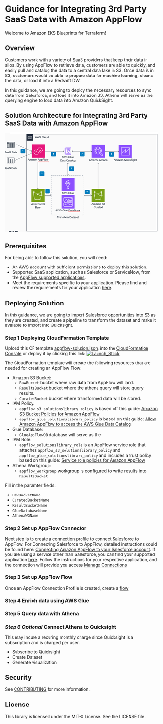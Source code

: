 
# Guidance for Integrating 3rd Party SaaS Data with Amazon AppFlow

Welcome to Amazon EKS Blueprints for Terraform!
## Overview
Customers work with a variety of SaaS providers that keep their data in silos. By using AppFlow to retrieve data, customers are able to quickly, and easily pull and catalog the data to a central data lake in S3. Once data is in S3, customers would be able to prepare data for machine learning, cleans the data, or load it into a Redshift DW.

In this guidance, we are going to deploy the necessary resources to sync data from Salesforce, and load it into Amazon S3. 
Athena will serve as the querying engine to load data into Amazon QuickSight.



## Solution Architecture for Integrating 3rd Party SaaS Data with Amazon AppFlow

![reference_architecture.png](reference_architecture.png)

## Prerequisites
For being able to follow this solution, you will need:  
- An AWS account with sufficient permissions to deploy this solution.
- Supported SaaS application, such as Salesforce or ServiceNow, from the [AppFlow supported applications](https://docs.aws.amazon.com/appflow/latest/userguide/app-specific.html). 
- Meet the requirements specific to your application. Please find and review the requirements for your application [here](https://docs.aws.amazon.com/appflow/latest/userguide/app-specific.html).

## Deploying Solution
In this guidance, we are going to import Salesforce opportunities into S3 as they are created, and create a pipeline to transform the dataset and make it avaiable to import into Quicksight. 

### **Step 1** Deploying CloudFormation Template
Upload this CF template [appflow-solution.json](appflow_solution_library_cf.json), into the [CloudFormation Console](https://console.aws.amazon.com/cloudformation)
or deploy it by clicking this link:
[![Launch_Stack](https://s3.amazonaws.com/cloudformation-examples/cloudformation-launch-stack.png)](https://console.aws.amazon.com/cloudformation/home/stacks/new?stackName=appflow_guidance&templateURL=https://aws-batch-architecture-for-alphafold-public-artifacts.s3.amazonaws.com/main/batch-protein-folding-cfn-packaged.yaml)

The CloudFormation template will create the following resources that are needed for creating an AppFlow Flow:
- Amazon S3 Bucket:
  - `RawBucket` bucket where raw data from AppFlow will land.
  - `ResultsBucket` bucket where the athena query will store query results.
  - `CuratedBucket` bucket where transformed data will be stored.
- IAM Policy:
  - `appflow_s3_solutionslibrary_policy` is based off this guide: [Amazon S3 Bucket Policies for Amazon AppFlow](https://docs.aws.amazon.com/appflow/latest/userguide/s3-policies-management.html)
  - `appflow_glue_solutionslibrary_policy` is based on this guide: [Allow Amazon AppFlow to access the AWS Glue Data Catalog](https://docs.aws.amazon.com/appflow/latest/userguide/security_iam_id-based-policy-examples.html#security_iam_id-based-policy-examples-access-gdc)
- Glue Database:
  - `GlueAppFlowDB` database will serve as the 
- IAM Role: 
  - `appflow_solutionslibrary_role` is an AppFlow service role that attaches `appflow_s3_solutionslibrary_policy` and `appflow_glue_solutionslibrary_policy` and includes a trust policy based on this guide: [Service role policies for Amazon AppFlow](https://docs.aws.amazon.com/appflow/latest/userguide/security_iam_service-role-policies.html#access-gdc)
- Athena Workgroup:
  -  `appflow_workgroup` workgroup is configured to write results into `ResultsBucket`

Fill in the paramter fields:
- `RawBucketName`
- `CuratedBucketName`
- `ResultBucketName`
- `GlueDatabaseName`
- `AthenaWGName`

### **Step 2** Set up AppFlow Connector
Next step is to create a connection profile to connect Salesforce to AppFlow. For Connecting Salesforce to AppFlow, detailed instructions could be found here: [Connecting Amazon AppFlow to your Salesforce account](https://docs.aws.amazon.com/appflow/latest/userguide/salesforce.html). If you are using a service other than Salesforce, you can find your supported application [here](https://docs.aws.amazon.com/appflow/latest/userguide/app-specific.html). Follow the instructions for your respective application, and the connection will provide you access 
[Manage Connections](https://console.aws.amazon.com/appflow/home#/connections)

### **Step 3** Set up AppFlow Flow
Once an AppFlow Connection Profile is created, create a [flow](https://console.aws.amazon.com/appflow/home#/create/1)

### **Step 4** Enrich data using AWS Glue

### **Step 5** Query data with Athena 

### ***Step 6 Optional*** Connect Athena to Quicksight
This may incure a recuring monthly charge since Quicksight is a subscription and is charged per user.
- Subscribe to Quicksight
- Create Dataset
- Generate visualization

## Security

See [CONTRIBUTING](CONTRIBUTING.md#security-issue-notifications) for more information.

## License

This library is licensed under the MIT-0 License. See the LICENSE file.

